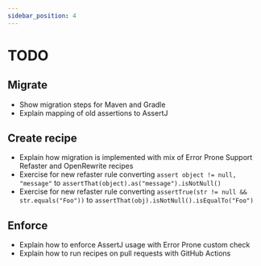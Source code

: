 ```yaml
---
sidebar_position: 4
---
```


# TODO

## Migrate
- Show migration steps for Maven and Gradle
- Explain mapping of old assertions to AssertJ

## Create recipe
- Explain how migration is implemented with mix of Error Prone Support Refaster and OpenRewrite recipes
- Exercise for new refaster rule converting `assert object != null, "message"` to `assertThat(object).as("message").isNotNull()`
- Exercise for new refaster rule converting `assertTrue(str != null && str.equals("Foo"))` to `assertThat(obj).isNotNull().isEqualTo("Foo")`

## Enforce
- Explain how to enforce AssertJ usage with Error Prone custom check
- Explain how to run recipes on pull requests with GitHub Actions
